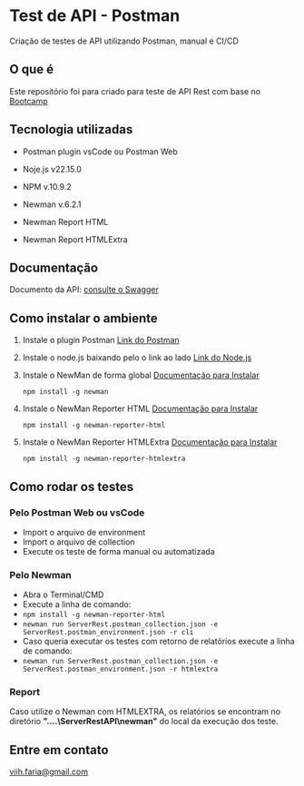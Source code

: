 # Test de API - Postman
Criação de testes de API utilizando Postman, manual e CI/CD

## O que é
Este repositório foi para criado para teste de API Rest com base no [Bootcamp](https://www.udemy.com/course/dominando-postman-2023-testando-e-automatizado-apis)

## Tecnologia utilizadas

- Postman plugin vsCode ou Postman Web

- Noje.js v22.15.0

- NPM v.10.9.2

- Newman v.6.2.1

- Newman Report HTML
  
- Newman Report HTMLExtra

## Documentação
Documento da API: [consulte o Swagger](https://serverest.dev/#/)

## Como instalar o ambiente
1. Instale o plugin Postman [Link do Postman](https://marketplace.visualstudio.com/items/?itemName=Postman.postman-for-vscode "Postman for VSCode")
2. Instale o node.js baixando pelo o link ao lado [Link do Node.js](https://nodejs.org/en/download)
3. Instale o NewMan de forma global [Documentação para Instalar](https://www.npmjs.com/package/newman)
   
   `npm install -g newman`

4. Instale o NewMan Reporter HTML [Documentação para Instalar](https://www.npmjs.com/package/newman-reporter-html)

   `npm install -g newman-reporter-html`

5. Instale o NewMan Reporter HTMLExtra [Documentação para Instalar](https://www.npmjs.com/package/newman-reporter-htmlextra)

   `npm install -g newman-reporter-htmlextra`

## Como rodar os testes

### Pelo Postman Web ou vsCode
- Import o arquivo de environment
- Import o arquivo de collection
- Execute os teste de forma manual ou automatizada

### Pelo Newman
- Abra o Terminal/CMD
- Execute a linha de comando:
- `npm install -g newman-reporter-html`
- `newman run ServerRest.postman_collection.json -e ServerRest.postman_environment.json -r cli`
- Caso queria executar os testes com retorno de relatórios execute a linha de comando:
- `newman run ServerRest.postman_collection.json -e ServerRest.postman_environment.json -r htmlextra`

### Report
Caso utilize o Newman com HTMLEXTRA, os relatórios se encontram no diretório **"..\..\ServerRestAPI\newman"** do local da execução dos teste.

## Entre em contato

viih.faria@gmail.com
